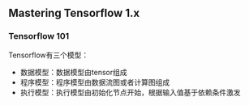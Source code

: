 ## Mastering Tensorflow 1.x

### Tensorflow 101

Tensorflow有三个模型：

* 数据模型：数据模型由tensor组成
* 程序模型：程序模型由数据流图或者计算图组成
* 执行模型：执行模型由初始化节点开始，根据输入值基于依赖条件激发